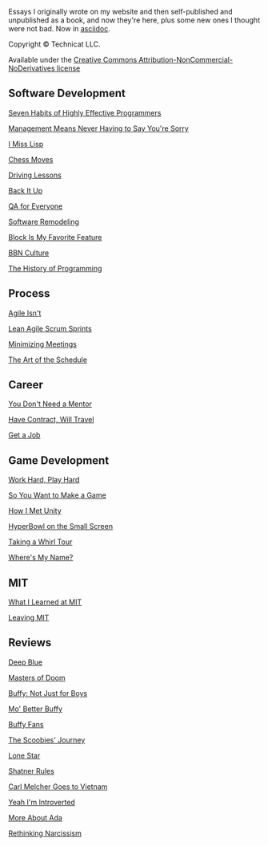 Essays I originally wrote on my website and then self-published and unpublished as a book, and now they're here, plus some new ones I thought were not bad.
Now in [asciidoc](https://gist.github.com/dcode/0cfbf2699a1fe9b46ff04c41721dda74).

Copyright &copy; Technicat LLC.

Available under the [Creative Commons Attribution-NonCommercial-NoDerivatives license](https://creativecommons.org/licenses/by-nc-nd/4.0/)

## Software Development

[Seven Habits of Highly Effective Programmers](software/sevenhabitsofhighlyeffectiveprogrammers.adoc)

[Management Means Never Having to Say You're Sorry](software/managementmeansneverhavingtosayyouresorry.adoc)

[I Miss Lisp](software/imisslisp.adoc)

[Chess Moves](software/chessmoves.adoc)

[Driving Lessons](software/drivinglessons.adoc)

[Back It Up](software/backitup.adoc)

[QA for Everyone](software/qaforeveryone.adoc)

[Software Remodeling](software/softwareremodeling.adoc)

[Block Is My Favorite Feature](software/blockismyfavoritefeature.adoc)

[BBN Culture](software/blockismybbnculture.adoc)

[The History of Programming](software/historyofprogramming.adoc)

## Process

[Agile Isn't](software/agileisnt.adoc)

[Lean Agile Scrum Sprints](software/leanagilescrumsprints.adoc)

[Minimizing Meetings](software/minimzingmeetings.adoc)

[The Art of the Schedule](software/artoftheschedule.adoc)


## Career

[You Don't Need a Mentor](software/youdontneedamentor.adoc)

[Have Contract, Will Travel](software/havecontractwilltravel.adoc)

[Get a Job](software/getajob.adoc)


## Game Development

[Work Hard, Play Hard](gamedev/workandplay.adoc)

[So You Want to Make a Game](gamedev/soyouwanttomakeagame.adoc)

[How I Met Unity](gamedev/howimetunity.adoc)

[HyperBowl on the Small Screen ](gamedev/hyperbowlonthesmallscreen.adoc)

[Taking a Whirl Tour](gamedev/takingawhirltour.adoc)

[Where's My Name?](gamedev/wheresmyname.adoc)

## MIT

[What I Learned at MIT](mit/whatilearnedatmit.adoc)

[Leaving MIT](mit/leavingmit.adoc)

## Reviews

[Deep Blue](reviews/deepblue.adoc)

[Masters of Doom](reviews/mastersofdoom.adoc)

[Buffy: Not Just for Boys](reviews/buffynotjustforboys.adoc)

[Mo' Better Buffy](reviews/betterbuffy.adoc)

[Buffy Fans](reviews/buffyfans.adoc)

[The Scoobies' Journey](reviews/scoobies.adoc)

[Lone Star](reviews/whoknewtexansweresodeep.adoc)

[Shatner Rules](reviews/shatnerrules.adoc)

[Carl Melcher Goes to Vietnam](reviews/carlmelcher.adoc)

[Yeah I'm Introverted](reviews/yeahimintroverted.adoc)

[More About Ada](reviews/moreaboutada.adoc)

[Rethinking Narcissism](reviews/rethinkingnarcissism.adoc)


